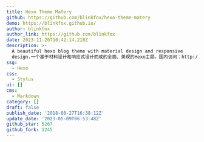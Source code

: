```yaml
---
title: Hexo Theme Matery
github: https://github.com/blinkfox/hexo-theme-matery
demo: https://blinkfox.github.io/
author: blinkfox
author_link: https://github.com/blinkfox
date: 2023-11-26T10:42:14.218Z
description: >-
  A beautiful hexo blog theme with material design and responsive
  design.一个基于材料设计和响应式设计而成的全面、美观的Hexo主题。国内访问：http://blinkfox.com
ssg:
  - Hexo
css:
  - Stylus
ui: []
cms:
  - Markdown
category: []
draft: false
publish_date: '2018-08-27T16:38:12Z'
update_date: '2023-05-09T06:53:48Z'
github_star: 5267
github_fork: 1245
---
```

